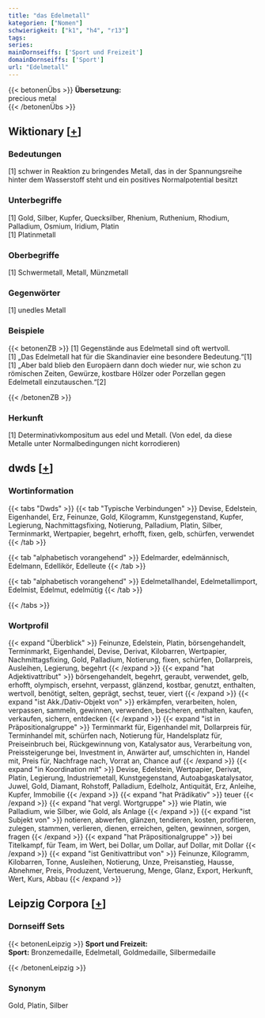 ```yaml
---
title: "das Edelmetall"
kategorien: ["Nomen"]
schwierigkeit: ["k1", "h4", "r13"]
tags:
series:
mainDornseiffs: ['Sport und Freizeit']
domainDornseiffs: ['Sport']
url: "Edelmetall"
---
```


{{< betonenÜbs >}}
**Übersetzung:**  
precious  metal  
{{< /betonenÜbs >}}

## Wiktionary [[+](https://de.wiktionary.org/wiki/Edelmetall)]

### Bedeutungen
[1] schwer in Reaktion zu bringendes Metall, das in der Spannungsreihe hinter dem Wasserstoff steht und ein positives Normalpotential besitzt  

### Unterbegriffe
[1] Gold, Silber, Kupfer, Quecksilber, Rhenium, Ruthenium, Rhodium, Palladium, Osmium, Iridium, Platin  
[1] Platinmetall  

### Oberbegriffe
[1] Schwermetall, Metall, Münzmetall  

### Gegenwörter
[1] unedles Metall  

### Beispiele
{{< betonenZB >}}
[1] Gegenstände aus Edelmetall sind oft wertvoll.  
[1] „Das Edelmetall hat für die Skandinavier eine besondere Bedeutung.“[1]  
[1] „Aber bald blieb den Europäern dann doch wieder nur, wie schon zu römischen Zeiten, Gewürze, kostbare Hölzer oder Porzellan gegen Edelmetall einzutauschen.“[2]  

{{< /betonenZB >}}
### Herkunft
[1] Determinativkompositum aus edel und Metall. (Von edel, da diese Metalle unter Normalbedingungen nicht korrodieren)  



## dwds [[+](https://www.dwds.de/wb/Edelmetall)]

### Wortinformation
{{< tabs "Dwds" >}}
{{< tab "Typische Verbindungen" >}}
Devise, Edelstein, Eigenhandel, Erz, Feinunze, Gold, Kilogramm, Kunstgegenstand, Kupfer, Legierung, Nachmittagsfixing, Notierung, Palladium, Platin, Silber, Terminmarkt, Wertpapier, begehrt, erhofft, fixen, gelb, schürfen, verwendet
{{< /tab >}}

{{< tab "alphabetisch vorangehend" >}}
Edelmarder, edelmännisch, Edelmann, Edellikör, Edelleute
{{< /tab >}}

{{< tab "alphabetisch vorangehend" >}}
Edelmetallhandel, Edelmetallimport, Edelmist, Edelmut, edelmütig
{{< /tab >}}

{{< /tabs >}}

### Wortprofil
{{< expand "Überblick" >}} Feinunze, Edelstein, Platin, börsengehandelt, Terminmarkt, Eigenhandel, Devise, Derivat, Kilobarren, Wertpapier, Nachmittagsfixing, Gold, Palladium, Notierung, fixen, schürfen, Dollarpreis, Ausleihen, Legierung, begehrt {{< /expand >}}
{{< expand "hat Adjektivattribut" >}} börsengehandelt, begehrt, geraubt, verwendet, gelb, erhofft, olympisch, ersehnt, verpasst, glänzend, kostbar, genutzt, enthalten, wertvoll, benötigt, selten, geprägt, sechst, teuer, viert {{< /expand >}}
{{< expand "ist Akk./Dativ-Objekt von" >}} erkämpfen, verarbeiten, holen, verpassen, sammeln, gewinnen, verwenden, bescheren, enthalten, kaufen, verkaufen, sichern, entdecken {{< /expand >}}
{{< expand "ist in Präpositionalgruppe" >}} Terminmarkt für, Eigenhandel mit, Dollarpreis für, Terminhandel mit, schürfen nach, Notierung für, Handelsplatz für, Preiseinbruch bei, Rückgewinnung von, Katalysator aus, Verarbeitung von, Preissteigerunge bei, Investment in, Anwärter auf, umschichten in, Handel mit, Preis für, Nachfrage nach, Vorrat an, Chance auf {{< /expand >}}
{{< expand "in Koordination mit" >}} Devise, Edelstein, Wertpapier, Derivat, Platin, Legierung, Industriemetall, Kunstgegenstand, Autoabgaskatalysator, Juwel, Gold, Diamant, Rohstoff, Palladium, Edelholz, Antiquität, Erz, Anleihe, Kupfer, Immobilie {{< /expand >}}
{{< expand "hat Prädikativ" >}} teuer {{< /expand >}}
{{< expand "hat vergl. Wortgruppe" >}} wie Platin, wie Palladium, wie Silber, wie Gold, als Anlage {{< /expand >}}
{{< expand "ist Subjekt von" >}} notieren, abwerfen, glänzen, tendieren, kosten, profitieren, zulegen, stammen, verlieren, dienen, erreichen, gelten, gewinnen, sorgen, fragen {{< /expand >}}
{{< expand "hat Präpositionalgruppe" >}} bei Titelkampf, für Team, im Wert, bei Dollar, um Dollar, auf Dollar, mit Dollar {{< /expand >}}
{{< expand "ist Genitivattribut von" >}} Feinunze, Kilogramm, Kilobarren, Tonne, Ausleihen, Notierung, Unze, Preisanstieg, Hausse, Abnehmer, Preis, Produzent, Verteuerung, Menge, Glanz, Export, Herkunft, Wert, Kurs, Abbau {{< /expand >}}

## Leipzig Corpora [[+](https://corpora.uni-leipzig.de/en/res?word=Edelmetall&corpusId=deu_newscrawl-public_2018)]

### Dornseiff Sets
{{< betonenLeipzig >}}
**Sport und Freizeit:**  
**Sport:** Bronzemedaille, Edelmetall, Goldmedaille, Silbermedaille  

{{< /betonenLeipzig >}}

### Synonym
Gold, Platin, Silber

